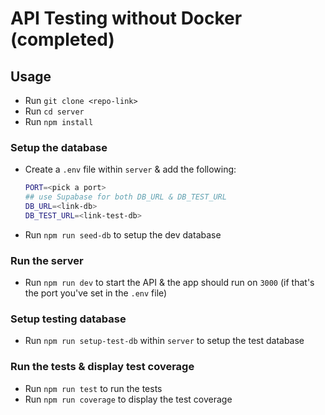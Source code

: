 # API Testing without Docker (completed)

## Usage

- Run `git clone <repo-link>`
- Run `cd server`
- Run `npm install`

### Setup the database

- Create a `.env` file within `server` & add the following:
  
    ```sh
    PORT=<pick a port>
    ## use Supabase for both DB_URL & DB_TEST_URL
    DB_URL=<link-db>
    DB_TEST_URL=<link-test-db>
    ```
    
- Run `npm run seed-db` to setup the dev database

### Run the server

- Run `npm run dev` to start the API & the app should run on `3000` (if that's the port you've set in the `.env` file)

### Setup testing database

- Run `npm run setup-test-db` within `server` to setup the test database

### Run the tests & display test coverage

- Run `npm run test` to run the tests
- Run `npm run coverage` to display the test coverage
